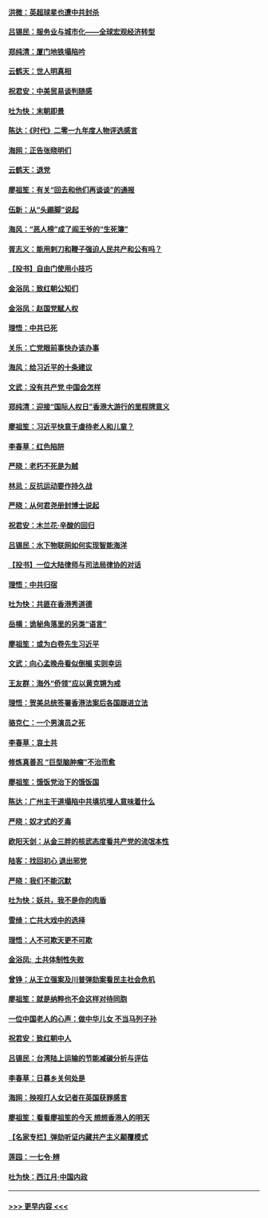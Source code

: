 #### [洪微：英超球星也遭中共封杀](../pages/nsc993/n11727243.md?t=12180844) 
#### [吕锡民：服务业与城市化——全球宏观经济转型](../pages/nsc993/n11725845.md?t=12180844) 
#### [郑纯清：厦门地铁塌陷吟](../pages/nsc993/n11725813.md?t=12180844) 
#### [云鹤天：世人明真相](../pages/nsc993/n11725621.md?t=12180844) 
#### [祝君安：中美贸易谈判随感](../pages/nsc993/n11725609.md?t=12180844) 
#### [吐为快：末朝即景](../pages/nsc993/n11723365.md?t=12180844) 
#### [陈达：《时代》二零一九年度人物评选感言](../pages/nsc993/n11723337.md?t=12180844) 
#### [海网：正告张晓明们](../pages/nsc993/n11723228.md?t=12180844) 
#### [云鹤天：退党](../pages/nsc993/n11723056.md?t=12180844) 
#### [廖祖笙：有关“回去和他们再谈谈”的通报](../pages/nsc993/n11722442.md?t=12180844) 
#### [伍新：从“头踢脚”说起](../pages/nsc993/n11722429.md?t=12180844) 
#### [海风：“恶人榜”成了阎王爷的“生死簿”](../pages/nsc993/n11722272.md?t=12180844) 
#### [胥志义：能用剌刀和鞭子强迫人民共产和公有吗？](../pages/nsc993/n11720569.md?t=12180844) 
#### [【投书】自由门使用小技巧](../pages/nsc993/n11720180.md?t=12180844) 
#### [金浴凤：致红朝公知们](../pages/nsc993/n11720563.md?t=12180844) 
#### [金浴凤：赵国党赋人权](../pages/nsc993/n11720533.md?t=12180844) 
#### [理悟：中共已死](../pages/nsc993/n11720233.md?t=12180844) 
#### [关乐：亡党眼前事快办该办事](../pages/nsc993/n11719160.md?t=12180844) 
#### [海风：给习近平的十条建议](../pages/nsc993/n11717616.md?t=12180844) 
#### [文武：没有共产党 中国会怎样](../pages/nsc993/n11717584.md?t=12180844) 
#### [郑纯清：迎接“国际人权日”香港大游行的里程牌意义](../pages/nsc993/n11717417.md?t=12180844) 
#### [廖祖笙：习近平快意于虐待老人和儿童？](../pages/nsc993/n11715313.md?t=12180844) 
#### [李春草：红色陷阱](../pages/nsc993/n11715029.md?t=12180844) 
#### [严晓：老朽不死是为贼](../pages/nsc993/n11712910.md?t=12180844) 
#### [林忌：反抗运动要作持久战](../pages/nsc993/n11712623.md?t=12180844) 
#### [严晓：从何君尧册封博士说起](../pages/nsc993/n11712465.md?t=12180844) 
#### [祝君安：木兰花·辛酸的回归](../pages/nsc993/n11712381.md?t=12180844) 
#### [吕锡民：水下物联网如何实现智能海洋](../pages/nsc993/n11711158.md?t=12180844) 
#### [【投书】一位大陆律师与司法局律协的对话](../pages/nsc993/n11709675.md?t=12180844) 
#### [理悟：中共归宿](../pages/nsc993/n11710059.md?t=12180844) 
#### [吐为快：共匪在香港秀道德](../pages/nsc993/n11709979.md?t=12180844) 
#### [岳横：诡秘角落里的另类“语言”](../pages/nsc993/n11709792.md?t=12180844) 
#### [廖祖笙：或为白卷先生习近平](../pages/nsc993/n11708330.md?t=12180844) 
#### [文武：向心孟晚舟看似倒楣 实则幸运](../pages/nsc993/n11708236.md?t=12180844) 
#### [王友群：海外“侨领”应以黄克锵为戒](../pages/nsc993/n11706176.md?t=12180844) 
#### [理悟：贺美总统签署香港法案后各国跟进立法](../pages/nsc993/n11706853.md?t=12180844) 
#### [骆克仁：一个男演员之死](../pages/nsc993/n11706677.md?t=12180844) 
#### [李春草：哀土共](../pages/nsc993/n11706255.md?t=12180844) 
#### [修炼真善忍 “巨型脑肿瘤”不治而愈](../pages/nsc993/n11705340.md?t=12180844) 
#### [廖祖笙：饿饭党治下的饿饭国](../pages/nsc993/n11705085.md?t=12180844) 
#### [陈达：广州主干道塌陷中共填坑埋人意味着什么](../pages/nsc993/n11705046.md?t=12180844) 
#### [严晓：奴才式的歹毒](../pages/nsc993/n11704826.md?t=12180844) 
#### [欧阳天剑：从金三胖的核武态度看共产党的流氓本性](../pages/nsc993/n11702238.md?t=12180844) 
#### [陆客：找回初心 退出邪党](../pages/nsc993/n11702213.md?t=12180844) 
#### [严晓：我们不能沉默](../pages/nsc993/n11702110.md?t=12180844) 
#### [吐为快：妖共，我不是你的肉盾](../pages/nsc993/n11701366.md?t=12180844) 
#### [雪绮：亡共大戏中的选择](../pages/nsc993/n11699922.md?t=12180844) 
#### [理悟：人不可欺天更不可欺](../pages/nsc993/n11699657.md?t=12180844) 
#### [金浴凤:  土共体制性失败](../pages/nsc993/n11699361.md?t=12180844) 
#### [曾铮：从王立强案及川普弹劾案看民主社会危机](../pages/nsc993/n11699318.md?t=12180844) 
#### [廖祖笙：就是纳粹也不会这样对待同胞](../pages/nsc993/n11697658.md?t=12180844) 
#### [一位中国老人的心声：做中华儿女 不当马列子孙](../pages/nsc993/n11697525.md?t=12180844) 
#### [祝君安：致红朝中人](../pages/nsc993/n11697518.md?t=12180844) 
#### [吕锡民：台湾陆上运输的节能减碳分析与评估](../pages/nsc993/n11694983.md?t=12180844) 
#### [李春草：日暮乡关何处是](../pages/nsc993/n11694805.md?t=12180844) 
#### [海网：殃视打人女记者在英国获罪感言](../pages/nsc993/n11693832.md?t=12180844) 
#### [廖祖笙：看看廖祖笙的今天 想想香港人的明天](../pages/nsc993/n11693707.md?t=12180844) 
#### [【名家专栏】弹劾听证内藏共产主义颠覆模式](../pages/nsc993/n11693563.md?t=12180844) 
#### [莲园：一七令‧辨](../pages/nsc993/n11692558.md?t=12180844) 
#### [吐为快：西江月·中国内政](../pages/nsc993/n11692071.md?t=12180844) 

----
#### [ >>> 更早内容 <<< ](../indexes/nsc993-earlier.md)
